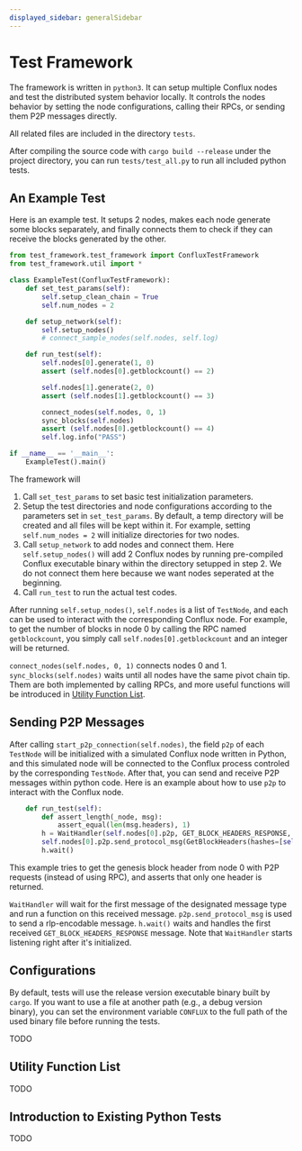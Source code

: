 ```yaml
---
displayed_sidebar: generalSidebar
---
```

# Test Framework

The framework is written in `python3`. It can setup multiple Conflux nodes and test the distributed system behavior locally. It controls the nodes behavior by setting the node configurations, calling their RPCs, or sending them P2P messages directly.

All related files are included in the directory  `tests`. 

After compiling the source code with `cargo build --release` under the project directory, you can run `tests/test_all.py` to run all included python tests.

## An Example Test

Here is an example test. It setups 2 nodes, makes each node generate some blocks separately, and finally connects them to check if they can receive the blocks generated by the other.

```python
from test_framework.test_framework import ConfluxTestFramework
from test_framework.util import *

class ExampleTest(ConfluxTestFramework):
    def set_test_params(self):
        self.setup_clean_chain = True
        self.num_nodes = 2

    def setup_network(self):
        self.setup_nodes()
        # connect_sample_nodes(self.nodes, self.log)

    def run_test(self):
        self.nodes[0].generate(1, 0)
        assert (self.nodes[0].getblockcount() == 2)

        self.nodes[1].generate(2, 0)
        assert (self.nodes[1].getblockcount() == 3)

        connect_nodes(self.nodes, 0, 1)
        sync_blocks(self.nodes)
        assert (self.nodes[0].getblockcount() == 4)
        self.log.info("PASS")

if __name__ == '__main__':
    ExampleTest().main()
```

The framework will

1. Call `set_test_params` to set basic test initialization parameters.
2. Setup the test directories and node configurations according to the parameters set in `set_test_params`. By default, a temp directory will be created and all files will be kept within it. For example, setting `self.num_nodes = 2` will initialize directories for two nodes.
3. Call `setup_network` to add nodes and connect them. Here `self.setup_nodes()` will add 2 Conflux nodes by running pre-compiled Conflux executable binary within the directory setupped in step 2. We do not connect them here because we want nodes seperated at the beginning.
4. Call `run_test` to run the actual test codes.

After running `self.setup_nodes()`, `self.nodes` is a list of `TestNode`, and each can be used to interact with the corresponding Conflux node. For example, to get the number of blocks in node 0 by calling the RPC named `getblockcount`, you simply call `self.nodes[0].getblockcount` and an integer will be returned.

`connect_nodes(self.nodes, 0, 1)` connects nodes 0 and 1. `sync_blocks(self.nodes)` waits until all nodes have the same pivot chain tip. Them are both implemented by calling RPCs, and more useful functions will be introduced in [Utility Function List](#utility-function-list).

## Sending P2P Messages

After calling `start_p2p_connection(self.nodes)`, the field `p2p` of each `TestNode` will be initialized with a simulated Conflux node written in Python, and this simulated node will be connected to the Conflux process controled by the corresponding `TestNode`. After that, you can send and receive P2P messages within python code. Here is an example about how to use `p2p` to interact with the Conflux node.

```python
    def run_test(self):
        def assert_length(_node, msg):
            assert_equal(len(msg.headers), 1)
        h = WaitHandler(self.nodes[0].p2p, GET_BLOCK_HEADERS_RESPONSE, assert_length)
        self.nodes[0].p2p.send_protocol_msg(GetBlockHeaders(hashes=[self.nodes[0].p2p.genesis.hash]))
        h.wait()
```

This example tries to get the genesis block header from node 0 with P2P requests (instead of using RPC), and asserts that only one header is returned.

`WaitHandler` will wait for the first message of the designated message type and run a function on this received message. `p2p.send_protocol_msg` is used to send a rlp-encodable message. `h.wait()` waits and handles the first received `GET_BLOCK_HEADERS_RESPONSE` message. Note that `WaitHandler` starts listening right after it's initialized.

## Configurations

By default, tests will use the release version executable binary built by `cargo`. If you want to use a file at another path (e.g., a debug version binary), you can set the environment variable `CONFLUX` to the full path of the used binary file before running the tests.

TODO

## Utility Function List

TODO

## Introduction to Existing Python Tests

TODO
